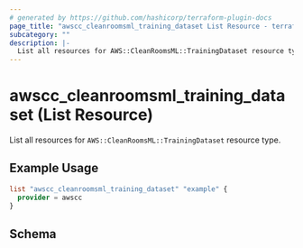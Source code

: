 ```yaml
---
# generated by https://github.com/hashicorp/terraform-plugin-docs
page_title: "awscc_cleanroomsml_training_dataset List Resource - terraform-provider-awscc"
subcategory: ""
description: |-
  List all resources for AWS::CleanRoomsML::TrainingDataset resource type.
---
```


# awscc_cleanroomsml_training_dataset (List Resource)

List all resources for `AWS::CleanRoomsML::TrainingDataset` resource type.

## Example Usage

```terraform
list "awscc_cleanroomsml_training_dataset" "example" {
  provider = awscc
}
```

<!-- schema generated by tfplugindocs -->
## Schema
